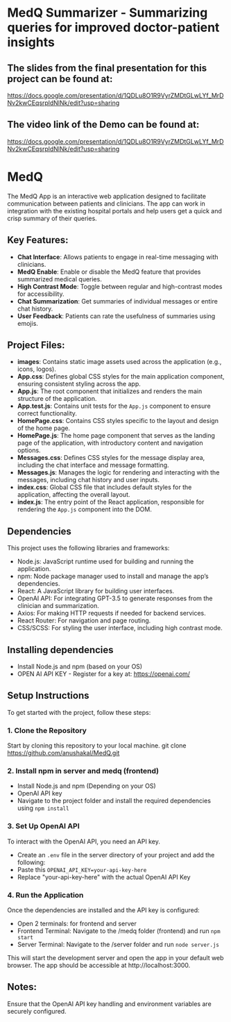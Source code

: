 # MedQ Summarizer - Summarizing queries for improved doctor-patient insights

## The slides from the final presentation for this project can be found at:

https://docs.google.com/presentation/d/1QDLu8O1R9VyrZMDtGLwLYf_MrDNv2kwCEqsrpldNlNk/edit?usp=sharing

## The video link of the Demo can be found at:

https://docs.google.com/presentation/d/1QDLu8O1R9VyrZMDtGLwLYf_MrDNv2kwCEqsrpldNlNk/edit?usp=sharing

# MedQ
The MedQ App is an interactive web application designed to facilitate communication between patients and clinicians. The app can work in integration with the existing hospital portals and help users get a quick and crisp summary of their queries.

## Key Features:
- **Chat Interface**: Allows patients to engage in real-time messaging with clinicians.
- **MedQ Enable**: Enable or disable the MedQ feature that provides summarized medical queries.
- **High Contrast Mode**: Toggle between regular and high-contrast modes for accessibility.
- **Chat Summarization**: Get summaries of individual messages or entire chat history.
- **User Feedback**: Patients can rate the usefulness of summaries using emojis.

## Project Files:
- **images**: Contains static image assets used across the application (e.g., icons, logos).
- **App.css**: Defines global CSS styles for the main application component, ensuring consistent styling across the app.
- **App.js**: The root component that initializes and renders the main structure of the application.
- **App.test.js**: Contains unit tests for the `App.js` component to ensure correct functionality.
- **HomePage.css**: Contains CSS styles specific to the layout and design of the home page.
- **HomePage.js**: The home page component that serves as the landing page of the application, with introductory content and navigation options.
- **Messages.css**: Defines CSS styles for the message display area, including the chat interface and message formatting.
- **Messages.js**: Manages the logic for rendering and interacting with the messages, including chat history and user inputs.
- **index.css**: Global CSS file that includes default styles for the application, affecting the overall layout.
- **index.js**: The entry point of the React application, responsible for rendering the `App.js` component into the DOM.

## Dependencies
This project uses the following libraries and frameworks:
- Node.js: JavaScript runtime used for building and running the application.
- npm: Node package manager used to install and manage the app’s dependencies.
- React: A JavaScript library for building user interfaces.
- OpenAI API: For integrating GPT-3.5 to generate responses from the clinician and summarization.
- Axios: For making HTTP requests if needed for backend services.
- React Router: For navigation and page routing.
- CSS/SCSS: For styling the user interface, including high contrast mode.

## Installing dependencies 
- Install Node.js and npm (based on your OS)
- OPEN AI API KEY - Register for a key at: https://openai.com/
 
## Setup Instructions
To get started with the project, follow these steps:

### 1. Clone the Repository
Start by cloning this repository to your local machine.
git clone https://github.com/anushakal/MedQ.git

### 2. Install npm in server and medq (frontend)
- Install Node.js and npm (Depending on your OS)
- OpenAI API key 
- Navigate to the project folder and install the required dependencies using `npm install`

### 3. Set Up OpenAI API
To interact with the OpenAI API, you need an API key.
- Create an `.env` file in the server directory of your project and add the following:
- Paste this ```OPENAI_API_KEY=your-api-key-here```
- Replace "your-api-key-here" with the actual OpenAI API Key

### 4. Run the Application
Once the dependencies are installed and the API key is configured:

- Open 2 terminals: for frontend and server
- Frontend Terminal: Navigate to the /medq folder (frontend) and run `npm start`
- Server Terminal: Navigate to the /server folder and run `node server.js`
  
This will start the development server and open the app in your default web browser. The app should be accessible at http://localhost:3000.

## Notes:
Ensure that the OpenAI API key handling and environment variables are securely configured.


